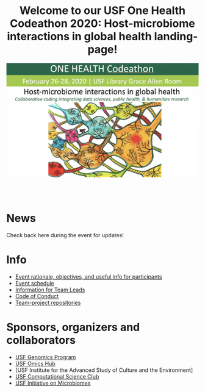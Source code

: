 <p align="center">
<h1 align="center">Welcome to our USF One Health Codeathon 2020: Host-microbiome interactions in global health landing-page!</h1>
</p>
                  
![Codeathon flyer](/img/event_flyer.png)

<br>
<br>

# News

Check back here during the event for updates!


# Info

  * [Event rationale, objectives, and useful info for participants](https://github.com/usfomicshub/USFOneHealthCodeathon2020)  
  * [Event schedule]()
  * [Information for Team Leads](https://github.com/USFOneHealthCodeathon2020/USFOneHealthCodeathon2020.github.io/blob/master/codeathon.teamleads.022020_JO.pdf)
  * [Code of Conduct](https://hackcodeofconduct.org/1362-one_health)
  * [Team-project repositories](https://github.com/USFOneHealthCodeathon2020)


# Sponsors, organizers and collaborators

  * [USF Genomics Program](https://health.usf.edu/publichealth/ghidr/genomics)
  * [USF Omics Hub](https://usfomicshub.github.io/)
  * [USF Institute for the Advanced Study of Culture and the Environment]
  * [USF Computational Science Club](https://computationalscienceclub.org/)
  * [USF Initiative on Microbiomes](https://health.usf.edu/medicine/microbiome)
  
